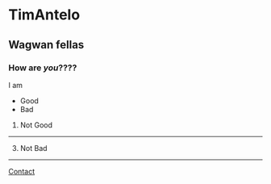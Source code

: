 # TimAntelo
## Wagwan fellas
### How **are** *you*????
I am 
- Good
- Bad
1. Not Good

---

3. Not Bad

---

[Contact](https://tantelot.github.io/contact.html)
